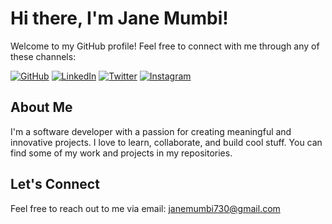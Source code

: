 # Hi there, I'm Jane Mumbi!

Welcome to my GitHub profile! Feel free to connect with me through any of these channels:

[![GitHub](https://img.shields.io/badge/GitHub-000?style=for-the-badge&logo=github&logoColor=white)](https://github.com/janemumbi730)
[![LinkedIn](https://img.shields.io/badge/LinkedIn-0077B5?style=for-the-badge&logo=linkedin&logoColor=white)](https://www.linkedin.com/in/janemumbi/)
[![Twitter](https://img.shields.io/badge/Twitter-1DA1F2?style=for-the-badge&logo=twitter&logoColor=white)](https://twitter.com/MumbiWay)
[![Instagram](https://img.shields.io/badge/Instagram-E4405F?style=for-the-badge&logo=instagram&logoColor=white)](https://www.instagram.com/____mumbi____/)

## About Me

I'm a software developer with a passion for creating meaningful and innovative projects. I love to learn, collaborate, and build cool stuff. You can find some of my work and projects in my repositories.

## Let's Connect

Feel free to reach out to me via email: janemumbi730@gmail.com
